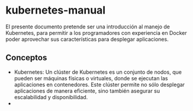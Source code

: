 # kubernetes-manual
El presente documento pretende ser una introducción al manejo de Kubernetes, para permitir a los programadores con experiencia en Docker poder aprovechar sus características para desplegar aplicaciones.

## Conceptos
- Kubernetes: Un clúster de Kubernetes es un conjunto de nodos, que pueden ser máquinas físicas o virtuales, donde se ejecutan las aplicaciones en contenedores. Este clúster permite no sólo desplegar aplicaciones de manera eficiente, sino también asegurar su escalabilidad y disponibilidad.
- 
